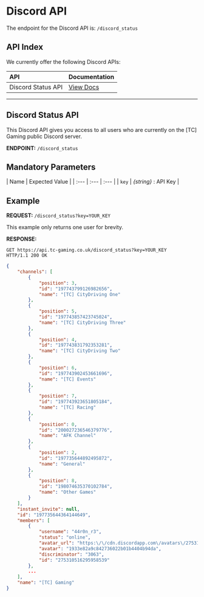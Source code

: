 # Discord API

The endpoint for the Discord API is: `/discord_status`

## API Index

We currently offer the following Discord APIs:

| API | Documentation |
| :--- | :--- |
| Discord Status API | [View Docs](#discord-status-api) |

---

## Discord Status API

This Discord API gives you access to all users who are currently on the [TC] Gaming public Discord server.

**ENDPOINT:** `/discord_status`

## Mandatory Parameters

| Name | Expected Value |
| :--- | :--- | :--- |
| `key` | _{string}_ : API Key |

## Example

**REQUEST:** `/discord_status?key=YOUR_KEY`

This example only returns one user for brevity.

**RESPONSE:**
```shell
GET https://api.tc-gaming.co.uk/discord_status?key=YOUR_KEY
HTTP/1.1 200 OK
```
```json
{
    "channels": [
        {
            "position": 3,
            "id": "197743799126982656",
            "name": "[TC] CityDriving One"
        },
        {
            "position": 5,
            "id": "197743857423745024",
            "name": "[TC] CityDriving Three"
        },
        {
            "position": 4,
            "id": "197743831792353281",
            "name": "[TC] CityDriving Two"
        },
        {
            "position": 6,
            "id": "197743902453661696",
            "name": "[TC] Events"
        },
        {
            "position": 7,
            "id": "197743923651805184",
            "name": "[TC] Racing"
        },
        {
            "position": 0,
            "id": "200027236546379776",
            "name": "AFK Channel"
        },
        {
            "position": 2,
            "id": "197735644892495872",
            "name": "General"
        },
        {
            "position": 8,
            "id": "198074635370102784",
            "name": "Other Games"
        }
    ],
    "instant_invite": null,
    "id": "197735644364144649",
    "members": [
        {
            "username": "44r0n_r3",
            "status": "online",
            "avatar_url": "https:\/\/cdn.discordapp.com\/avatars\/275310516295958539\/1933e82a9c842736022b01b4404b94da.jpg",
            "avatar": "1933e82a9c842736022b01b4404b94da",
            "discriminator": "3063",
            "id": "275310516295958539"
        },
        ...
    ],
    "name": "[TC] Gaming"
}
```

